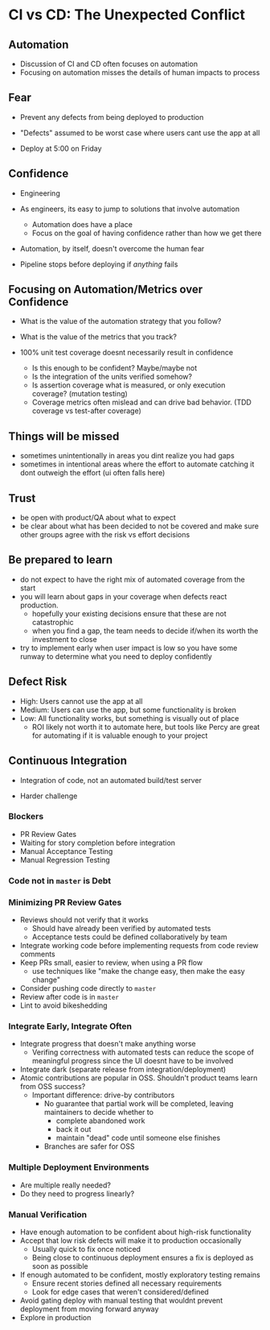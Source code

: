 # CI vs CD: The Unexpected Conflict

## Automation

* Discussion of CI and CD often focuses on automation
* Focusing on automation misses the details of human impacts to process

## Fear
* Prevent any defects from being deployed to production
* "Defects" assumed to be worst case where users cant use the app at all

* Deploy at 5:00 on Friday

## Confidence
* Engineering

* As engineers, its easy to jump to solutions that involve automation
  * Automation does have a place
  * Focus on the goal of having confidence rather than how we get there
* Automation, by itself, doesn't overcome the human fear

* Pipeline stops before deploying if _anything_ fails

## Focusing on Automation/Metrics over Confidence
* What is the value of the automation strategy that you follow?
* What is the value of the metrics that you track?

* 100% unit test coverage doesnt necessarily result in confidence
  * Is this enough to be confident? Maybe/maybe not
  * Is the integration of the units verified somehow?
  * Is assertion coverage what is measured, or only execution coverage?
    (mutation testing)
  * Coverage metrics often mislead and can drive bad behavior. (TDD coverage vs
    test-after coverage)

## Things will be missed
* sometimes unintentionally in areas you dint realize you had gaps
* sometimes in intentional areas where the effort to automate catching it dont
  outweigh the effort (ui often falls here)

## Trust
* be open with product/QA about what to expect
* be clear about what has been decided to not be covered and make sure other
  groups agree with the risk vs effort decisions

## Be prepared to learn
* do not expect to have the right mix of automated coverage from the start
* you will learn about gaps in your coverage when defects react production.
  * hopefully your existing decisions ensure that these are not catastrophic
  * when you find a gap, the team needs to decide if/when its worth the
    investment to close
* try to implement early when user impact is low so you have some runway to
  determine what you need to deploy confidently

## Defect Risk

* High: Users cannot use the app at all
* Medium: Users can use the app, but some functionality is broken
* Low: All functionality works, but something is visually out of place
  * ROI likely not worth it to automate here, but tools like Percy are great for
    automating if it is valuable enough to your project

## Continuous Integration
* Integration of code, not an automated build/test server

* Harder challenge

### Blockers

* PR Review Gates
* Waiting for story completion before integration
* Manual Acceptance Testing
* Manual Regression Testing

### Code not in `master` is Debt

### Minimizing PR Review Gates

* Reviews should not verify that it works
  * Should have already been verified by automated tests
  * Acceptance tests could be defined collaboratively by team
* Integrate working code before implementing requests from code review comments
* Keep PRs small, easier to review, when using a PR flow
  * use techniques like "make the change easy, then make the easy change"
* Consider pushing code directly to `master`
* Review after code is in `master`
* Lint to avoid bikeshedding

### Integrate Early, Integrate Often

* Integrate progress that doesn't make anything worse
  * Verifing correctness with automated tests can reduce the scope of
    meaningful progress since the UI doesnt have to be involved
* Integrate dark (separate release from integration/deployment)
* Atomic contributions are popular in OSS. Shouldn't product teams learn from
  OSS success?
  * Important difference: drive-by contributors
    * No guarantee that partial work will be completed, leaving maintainers to
      decide whether to 
      * complete abandoned work
      * back it out
      * maintain "dead" code until someone else finishes
    * Branches are safer for OSS
    
### Multiple Deployment Environments

* Are multiple really needed?
* Do they need to progress linearly?

### Manual Verification
* Have enough automation to be confident about high-risk functionality
* Accept that low risk defects will make it to production occasionally
  * Usually quick to fix once noticed
  * Being close to continuous deployment ensures a fix is deployed as soon as
    possible
* If enough automated to be confident, mostly exploratory testing remains
  * Ensure recent stories defined all necessary requirements
  * Look for edge cases that weren't considered/defined
* Avoid gating deploy with manual testing that wouldnt prevent deployment from
  moving forward anyway
* Explore in production
